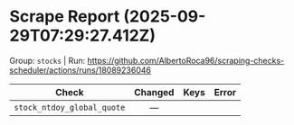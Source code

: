 # Scrape Report (2025-09-29T07:29:27.412Z)

Group: `stocks`  |  Run: https://github.com/AlbertoRoca96/scraping-checks-scheduler/actions/runs/18089236046

| Check | Changed | Keys | Error |
|---|:---:|:--|:--|
| `stock_ntdoy_global_quote` | — |  |  |
